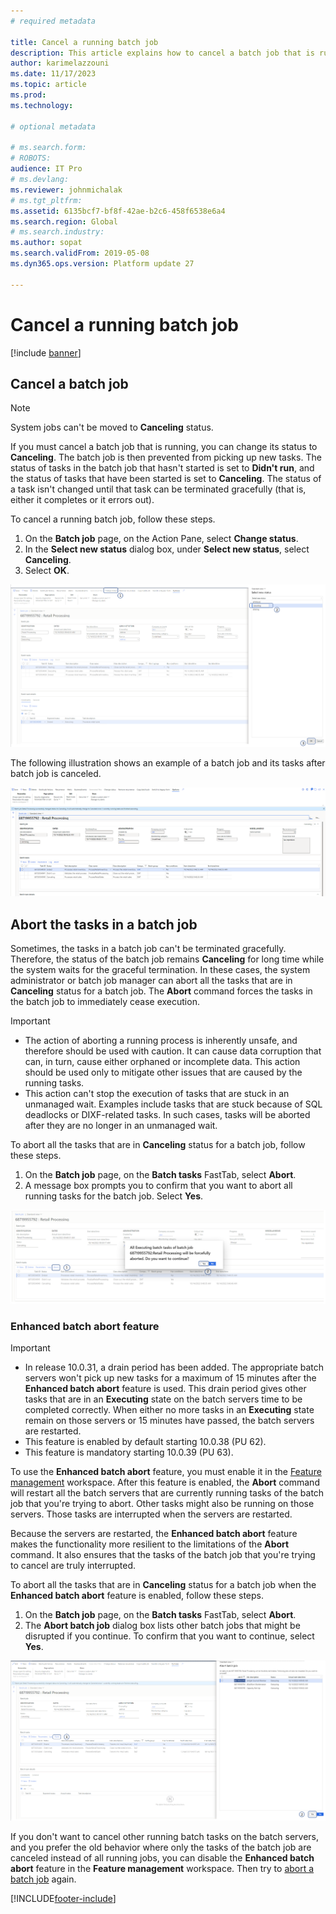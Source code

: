 ```yaml
---
# required metadata

title: Cancel a running batch job
description: This article explains how to cancel a batch job that is running.
author: karimelazzouni
ms.date: 11/17/2023
ms.topic: article
ms.prod: 
ms.technology: 

# optional metadata

# ms.search.form: 
# ROBOTS: 
audience: IT Pro
# ms.devlang: 
ms.reviewer: johnmichalak
# ms.tgt_pltfrm: 
ms.assetid: 6135bcf7-bf8f-42ae-b2c6-458f6538e6a4
ms.search.region: Global
# ms.search.industry: 
ms.author: sopat
ms.search.validFrom: 2019-05-08
ms.dyn365.ops.version: Platform update 27

---
```


# <a id="legacy-abort"></a>Cancel a running batch job

[!include [banner](../includes/banner.md)]

## Cancel a batch job

> [!NOTE]
> System jobs can't be moved to **Canceling** status.

If you must cancel a batch job that is running, you can change its status to **Canceling**. The batch job is then prevented from picking up new tasks. The status of tasks in the batch job that hasn't started is set to **Didn't run**, and the status of tasks that have been started is set to **Canceling**. The status of a task isn't changed until that task can be terminated gracefully (that is, either it completes or it errors out).

To cancel a running batch job, follow these steps.

1. On the **Batch job** page, on the Action Pane, select **Change status**.
1. In the **Select new status** dialog box, under **Select new status**, select **Canceling**.
1. Select **OK**.

![Changing the status of a selected batch job to Canceling.](./media/cancelling-a-batch-job.png)

The following illustration shows an example of a batch job and its tasks after batch job is canceled.

![Canceled batch job and its tasks.](./media/cancelled-batchjob.png)

## Abort the tasks in a batch job

Sometimes, the tasks in a batch job can't be terminated gracefully. Therefore, the status of the batch job remains **Canceling** for long time while the system waits for the graceful termination. In these cases, the system administrator or batch job manager can abort all the tasks that are in **Canceling** status for a batch job. The **Abort** command forces the tasks in the batch job to immediately cease execution.

> [!IMPORTANT]
> - The action of aborting a running process is inherently unsafe, and therefore should be used with caution. It can cause data corruption that can, in turn, cause either orphaned or incomplete data. This action should be used only to mitigate other issues that are caused by the running tasks.
> - This action can't stop the execution of tasks that are stuck in an unmanaged wait. Examples include tasks that are stuck because of SQL deadlocks or DIXF-related tasks. In such cases, tasks will be aborted after they are no longer in an unmanaged wait.

To abort all the tasks that are in **Canceling** status for a batch job, follow these steps.

1. On the **Batch job** page, on the **Batch tasks** FastTab, select **Abort**.
1. A message box prompts you to confirm that you want to abort all running tasks for the batch job. Select **Yes**.

![Aborting the tasks in a batch job.](./media/aborting-a-batch-job.png)

### Enhanced batch abort feature

> [!IMPORTANT]
> - In release 10.0.31, a drain period has been added. The appropriate batch servers won't pick up new tasks for a maximum of 15 minutes after the **Enhanced batch abort** feature is used. This drain period gives other tasks that are in an **Executing** state on the batch servers time to be completed correctly. When either no more tasks in an **Executing** state remain on those servers or 15 minutes have passed, the batch servers are restarted.
> - This feature is enabled by default starting 10.0.38 (PU 62).
> - This feature is mandatory starting 10.0.39 (PU 63).

To use the **Enhanced batch abort** feature, you must enable it in the [Feature management](../../fin-ops/get-started/feature-management/feature-management-overview.md) workspace. After this feature is enabled, the **Abort** command will restart all the batch servers that are currently running tasks of the batch job that you're trying to abort. Other tasks might also be running on those servers. Those tasks are interrupted when the servers are restarted.

Because the servers are restarted, the **Enhanced batch abort** feature makes the functionality more resilient to the limitations of the **Abort** command. It also ensures that the tasks of the batch job that you're trying to cancel are truly interrupted.

To abort all the tasks that are in **Canceling** status for a batch job when the **Enhanced batch abort** feature is enabled, follow these steps.

1. On the **Batch job** page, on the **Batch tasks** FastTab, select **Abort**.
2. The **Abort batch job** dialog box lists other batch jobs that might be disrupted if you continue. To confirm that you want to continue, select **Yes**.

![Aborting the tasks in a batch job when the Ehanced batch abort feature is enabled.](./media/enhanceabort-a-batchjob.png)

If you don't want to cancel other running batch tasks on the batch servers, and you prefer the old behavior where only the tasks of the batch job are canceled instead of all running jobs, you can disable the **Enhanced batch abort** feature in the **Feature management** workspace. Then try to [abort a batch job](#abort-the-tasks-in-a-batch-job) again.

[!INCLUDE[footer-include](../../../includes/footer-banner.md)]
